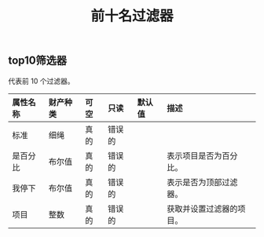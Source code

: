 ﻿---
title: 前十名过滤器
second_title: Aspose.Cells Cloud Documen
type: docs
url: /zh/specification/model/top10filter/
description: Aspose.Cells 云模型规范：Top10Filter。轻松处理 Excel 和其他电子表格文档，具有打开、生成、编辑、拆分、合并、比较和转换等功能
kwords: Excel, Office, 电子表格, Cloud REST API, Top10Filter
weight: 50
---
## **top10筛选器**

代表前 10 个过滤器。

|属性名称|财产种类|可空|只读|默认值|描述|
|:- |:- |:- |:- |:- |:- |
|标准|细绳|真的|错误的|||
|是百分比|布尔值|真的|错误的||表示项目是否为百分比。|
|我停下|布尔值|真的|错误的||表示是否为顶部过滤器。|
|项目|整数|真的|错误的||获取并设置过滤器的项目。|

